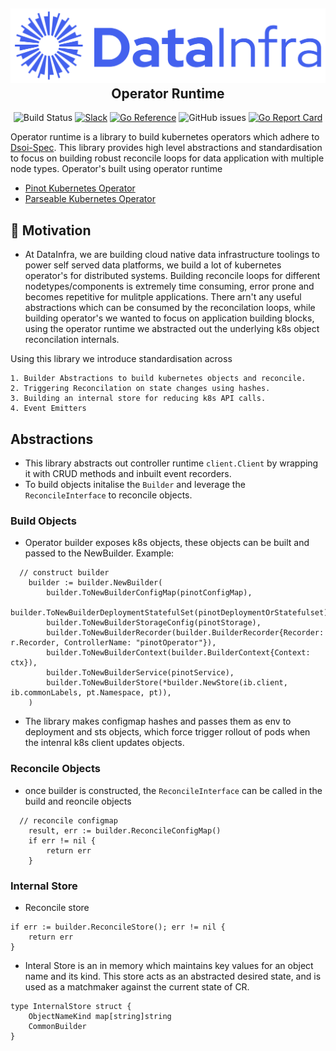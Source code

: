 <h2 align="center">
  <picture>
    <img alt="DataInfra Logo" src="https://raw.githubusercontent.com/datainfrahq/.github/main/images/logo.svg">
  </picture>
  <br>
  Operator Runtime
</h2>


<div align="center">

![Build Status](https://github.com/datainfrahq/operator-runtime/actions/workflows/go.yml/badge.svg) [![Slack](https://img.shields.io/badge/slack-brightgreen.svg?logo=slack&label=Community&style=flat&color=%2373DC8C&)](https://launchpass.com/datainfra-workspace)
[![Go Reference](https://pkg.go.dev/badge/github.com/datainfrahq/operator-runtime.svg)](https://pkg.go.dev/github.com/datainfrahq/operator-runtime)
![GitHub issues](https://img.shields.io/github/issues/datainfrahq/operator-runtime) [![Go Report Card](https://goreportcard.com/badge/github.com/datainfrahq/operator-runtime)](https://goreportcard.com/report/github.com/datainfrahq/operator-runtime)

</div>

Operator runtime is a library to build kubernetes operators which adhere to [Dsoi-Spec](https://github.com/datainfrahq/dsoi-spec). This library provides  high level abstractions and standardisation to focus on building robust reconcile loops for data application with multiple node types. 
Operator's built using operator runtime
- [Pinot Kubernetes Operator](https://github.com/datainfrahq/pinot-operator)
- [Parseable Kubernetes Operator](https://github.com/parseablehq/operator)

## :dart: Motivation

- At DataInfra, we are building cloud native data infrastructure toolings to power self served data platforms, we build a lot of kubernetes operator's for distributed systems. Building reconcile loops for different nodetypes/components is extremely time consuming, error prone and becomes repetitive for mulitple applications. There arn't any useful abstractions which can be consumed by the reconcilation loops, while building operator's we wanted to focus on application building blocks, using the operator runtime we abstracted out the underlying k8s object reconcilation internals.

Using this library we introduce standardisation across 

    1. Builder Abstractions to build kubernetes objects and reconcile.
    2. Triggering Reconcilation on state changes using hashes.
    3. Building an internal store for reducing k8s API calls.
    4. Event Emitters 

## Abstractions

- This library abstracts out controller runtime ```client.Client``` by wrapping it with CRUD methods and inbuilt event recorders.
- To build objects initalise the ```Builder``` and leverage the ```ReconcileInterface``` to reconcile objects.

### Build Objects 
- Operator builder exposes k8s objects, these objects can be built and passed to the NewBuilder. Example:
```
  // construct builder
	builder := builder.NewBuilder(
		builder.ToNewBuilderConfigMap(pinotConfigMap),
		builder.ToNewBuilderDeploymentStatefulSet(pinotDeploymentOrStatefulset),
		builder.ToNewBuilderStorageConfig(pinotStorage),
		builder.ToNewBuilderRecorder(builder.BuilderRecorder{Recorder: r.Recorder, ControllerName: "pinotOperator"}),
		builder.ToNewBuilderContext(builder.BuilderContext{Context: ctx}),
		builder.ToNewBuilderService(pinotService),
		builder.ToNewBuilderStore(*builder.NewStore(ib.client, ib.commonLabels, pt.Namespace, pt)),
	)
```
- The library makes configmap hashes and passes them as env to deployment and sts objects, which force trigger rollout of pods when the intenral k8s client updates objects.

### Reconcile Objects
- once builder is constructed, the ```ReconcileInterface``` can be called in the build and reoncile objects
```
  // reconcile configmap
	result, err := builder.ReconcileConfigMap()
	if err != nil {
		return err
	}

```
### Internal Store
- Reconcile store
```
if err := builder.ReconcileStore(); err != nil {
	return err
}
```
- Interal Store is an in memory which maintains key values for an object name and its kind.
  This store acts as an abstracted desired state, and is used as a matchmaker against the current state of CR.
```
type InternalStore struct {
	ObjectNameKind map[string]string
	CommonBuilder
}
```

